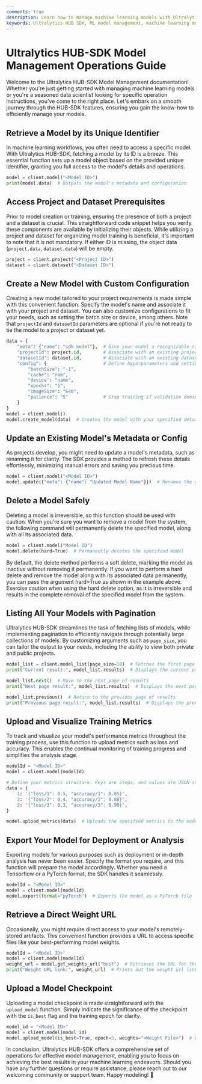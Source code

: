 ```yaml
---
comments: true
description: Learn how to manage machine learning models with Ultralytics HUB SDK operations.
keywords: Ultralytics HUB SDK, ML model management, machine learning model operations, HUB SDK Python
---
```


# Ultralytics HUB-SDK Model Management Operations Guide

Welcome to the Ultralytics HUB-SDK Model Management documentation! Whether you're just getting started with managing machine learning models or you're a seasoned data scientist looking for specific operation instructions, you've come to the right place. Let's embark on a smooth journey through the HUB-SDK features, ensuring you gain the know-how to efficiently manage your models.

## Retrieve a Model by its Unique Identifier

In machine learning workflows, you often need to access a specific model. With Ultralytics HUB-SDK, fetching a model by its ID is a breeze. This essential function sets up a model object based on the provided unique identifier, granting you full access to the model's details and operations.

```python
model = client.model("<Model ID>")
print(model.data)  # Outputs the model's metadata and configuration
```

## Access Project and Dataset Prerequisites

Prior to model creation or training, ensuring the presence of both a project and a dataset is crucial. This straightforward code snippet helps you verify these components are available by initializing their objects. While utilizing a project and dataset for organizing model training is beneficial, it's important to note that it is not mandatory. If either ID is missing, the object data (`project.data`, `dataset.data`) will  be empty.

```python
project = client.project("<Project ID>")
dataset = client.dataset("<Dataset ID>")
```

## Create a New Model with Custom Configuration

Creating a new model tailored to your project requirements is made simple with this convenient function. Specify the model's name and associate it with your project and dataset. You can also customize configurations to fit your needs, such as setting the batch size or device, among others. Note that `projectId` and `datasetId` parameters are optional if you're not ready to tie the model to a project or dataset yet.

```python
data = {
    "meta": {"name": "sdk model"},  # Give your model a recognizable name
    "projectId": project.id,        # Associate with an existing project
    "datasetId": dataset.id,        # Associate with an existing dataset
    "config": {                     # Define hyperparameters and settings
        "batchSize": "-1",          
        "cache": "ram",
        "device": "name",
        "epochs": "5",
        "imageSize": "640",
        "patience": "5"             # Stop training if validation doesn't improve
    }
}
model = client.model()
model.create_model(data)  # Creates the model with your specified details
```

## Update an Existing Model's Metadata or Config

As projects develop, you might need to update a model's metadata, such as renaming it for clarity. The SDK provides a method to refresh these details effortlessly, minimizing manual errors and saving you precious time.

```python
model = client.model("<Model ID>")
model.update({"meta": {"name": "Updated Model Name"}})  # Renames the specified model
```

## Delete a Model Safely

Deleting a model is irreversible, so this function should be used with caution. When you're sure you want to remove a model from the system, the following command will permanently delete the specified model, along with all its associated data.

```python
model = client.model("Model ID")
model.delete(hard=True)  # Permanently deletes the specified model
```
By default, the delete method performs a soft delete, marking the model as inactive without removing it permanently. If you want to perform a hard delete and remove the model along with its associated data permanently, you can pass the argument hard=True as shown in the example above. Exercise caution when using the hard delete option, as it is irreversible and results in the complete removal of the specified model from the system.

## Listing All Your Models with Pagination

Ultralytics HUB-SDK streamlines the task of fetching lists of models, while implementing pagination to efficiently navigate through potentially large collections of models. By customizing arguments such as `page_size`, you can tailor the output to your needs, including the ability to view both private and public projects.

```python
model_list = client.model_list(page_size=10)  # Fetches the first page with 10 models
print("Current result:", model_list.results)  # Displays the current page's models

model_list.next()  # Move to the next page of results
print("Next page result:", model_list.results)  # Displays the next page's models

model_list.previous()  # Return to the previous page of results
print("Previous page result:", model_list.results)  # Displays the previous page's models
```

## Upload and Visualize Training Metrics

To track and visualize your model's performance metrics throughout the training process, use this function to upload metrics such as loss and accuracy. This enables the continual monitoring of training progress and simplifies the analysis stage.

```python
modelId = "<Model ID>"
model = client.model(modelId)

# Define your metrics structure. Keys are steps, and values are JSON strings of metrics.
data = {
    1: '{"loss/1": 0.5, "accuracy/1": 0.85}',
    2: '{"loss/2": 0.4, "accuracy/2": 0.88}',
    3: '{"loss/3": 0.3, "accuracy/3": 0.90}',
}

model.upload_metrics(data)  # Uploads the specified metrics to the model
```

## Export Your Model for Deployment or Analysis

Exporting models for various purposes such as deployment or in-depth analysis has never been easier. Specify the format you require, and this function will prepare the model accordingly. Whether you need a Tensorflow or a PyTorch format, the SDK handles it seamlessly.

```python
modelId = "<Model ID>"
model = client.model(modelId)
model.export(format="pyTorch")  # Exports the model as a PyTorch file
```

## Retrieve a Direct Weight URL

Occasionally, you might require direct access to your model's remotely-stored artifacts. This convenient function provides a URL to access specific files like your best-performing model weights.

```python
modelId = "<Model ID>"
model = client.model(modelId)
weight_url = model.get_weights_url("best")  # Retrieves the URL for the model's optimal checkpoint weights. By default, it returns the URL for the best weights. To obtain the most recent weights, specify 'last.
print("Weight URL link:", weight_url)  # Prints out the weight url link
```

## Upload a Model Checkpoint

Uploading a model checkpoint is made straightforward with the `upload_model` function. Simply indicate the significance of the checkpoint with the `is_best` flag and the training epoch for clarity.

```python
model_id = "<Model ID>"
model = client.model(model_id)
model.upload_model(is_best=True, epoch=5, weights="<Weight File>")  # Uploads the specified model checkpoint
```

In conclusion, Ultralytics HUB-SDK offers a comprehensive set of operations for effective model management, enabling you to focus on achieving the best results in your machine learning endeavors. Should you have any further questions or require assistance, please reach out to our welcoming community or support team. Happy modeling! 🚀
